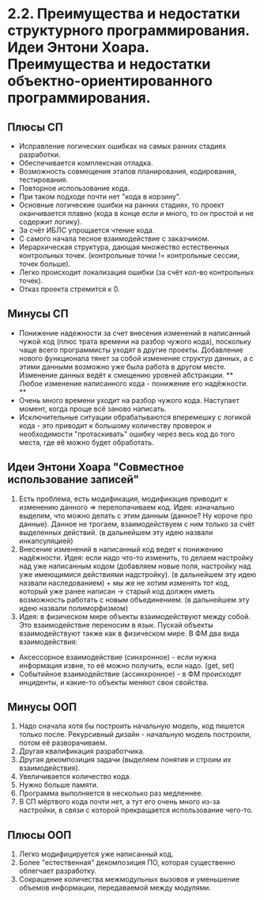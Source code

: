 # 2.2. Преимущества и недостатки структурного программирования. Идеи Энтони Хоара. Преимущества и недостатки объектно-ориентированного программирования.

## Плюсы СП

* Исправление логических ошибках на самых ранних стадиях разработки. 
* Обеспечивается комплексная отладка.
* Возможность совмещения этапов планирования, кодирования, тестирования.
* Повторное использование кода.
* При таком подходе почти нет "кода в корзину".
* Основные логические ошибки на ранних стадиях, то проект оканчивается плавно (кода в конце если и много, то он простой и не содержит логику).
* За счёт ИБЛС упрощается чтение кода.
* С самого начала тесное взаимодействие с заказчиком. 
* Иерархическая структура, дающая множество естественных контрольных точек. (контрольные точки != контрольные сессии, точек больше).
* Легко происходит локализация ошибки (за счёт кол-во контрольных точек).
* Отказ проекта стремится к 0.

## Минусы СП

* Понижение надежности за счет внесения изменений в написанный чужой код (плюс трата времени на разбор чужого кода), поскольку чаще всего программисты уходят в другие проекты. Добавление нового функционала тянет за собой изменение структур данных, а с этими данными возможно уже была работа в другом месте. Изменение данных ведёт к смещению уровней абстракции. ** Любое изменение написанного кода - понижение его надёжности. **
* Очень много времени уходит на разбор чужого кода. Наступает момент, когда проще всё заново написать.
* Исключительные ситуации обрабатываются вперемешку с логикой кода - это приводит к большому количеству проверок и необходимости "протаскивать" ошибку через весь код до того места, где её можно будет обработать.

## Идеи Энтони Хоара "Совместное использование записей"

1. Есть проблема, есть модификация, модификация приводит к изменению данного => перелопачиваем код. Идея: изначально выделим, что можно делать с этим данным (данное? Ну короче про данные). Данное не трогаем, взаимодействуем с ним только за счёт выделенных действий. (в дальнейшем эту идею назвали инкапсуляцией)
2. Внесение изменений в написанный код ведет к понижению надёжности. Идея: если надо что-то изменить, то делаем настройку над уже написанным кодом (добавляем новые поля, настройку над уже имеющимися действиями надстройку). (в дальнейшем эту идею назвали наследованием) + мы же не хотим изменять тот код, который уже ранее написан -> старый код должен иметь возможность работать с новым объединением. (в дальнейшем эту идею назвали полиморфизмом)
3. Идея: в физическом мире объекты взаимодействуют между собой. Это взаимодействие переносим в язык. Пускай объекты взаимодействуют также как в физическом мире. В ФМ два вида взаимодействия: 
* Аксессорное взаимодействие (синхронное) - если нужна информация извне, то её можно получить, если надо. (get, set)
* Событийное взаимодействие (ассинхронное) - в ФМ происходят инциденты, и какие-то объекты меняют свои свойства.

## Минусы ООП

1. Надо сначала хотя бы построить начальную модель, код пишется только после. Рекурсивный дизайн - начальную модель построили, потом её разворачиваем.
2. Другая квалификация разработчика.
3. Другая декомпозиция задачи (выделяем понятия и строим их взаимодействия).
4. Увеличивается количество кода.
5. Нужно больше памяти.
6. Программа выполняется в несколько раз медленнее. 
7. В СП мёртвого кода почти нет, а тут его очень много из-за настройки, в связи с которой прекращается использование чего-то.

## Плюсы ООП

1. Легко модифицируется уже написанный код.
2. Более "естественная" декомпозиция ПО, которая существенно облегчает разработку.
3. Сокращение количества межмодульных вызовов и уменьшение объемов информации, передаваемой между модулями.